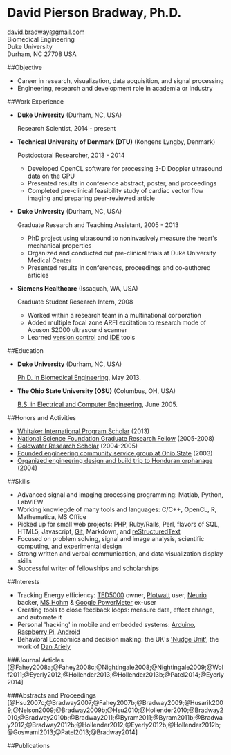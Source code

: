 # David Pierson Bradway, Ph.D.  


<david.bradway@gmail.com>  
Biomedical Engineering  
Duke University  
Durham, NC 27708 USA  

##Objective

*   Career in research, visualization, data acquisition, and signal processing
*   Engineering, research and development role in academia or industry

##Work Experience

*   **Duke University** (Durham, NC, USA)

    Research Scientist, 2014 - present

*   **Technical University of Denmark (DTU)** (Kongens Lyngby, Denmark)

    Postdoctoral Researcher, 2013 - 2014

    -   Developed OpenCL software for processing 3-D Doppler ultrasound data on the GPU
    -   Presented results in conference abstract, poster, and proceedings
    -   Completed pre-clinical feasibility study of cardiac vector flow imaging and preparing peer-reviewed article

*   **Duke University** (Durham, NC, USA)

    Graduate Research and Teaching Assistant, 2005 - 2013

    -   PhD project using ultrasound to noninvasively measure the heart's mechanical properties
    -   Organized and conducted out pre-clinical trials at Duke University Medical Center
    -   Presented results in conferences, proceedings and co-authored articles

*   **Siemens Healthcare** (Issaquah, WA, USA)

    Graduate Student Research Intern, 2008

    -   Worked within a research team in a multinational corporation
    -   Added multiple focal zone ARFI excitation to research mode of Acuson S2000 ultrasound scanner
    -   Learned [version control](http://www-03.ibm.com/software/products/en/clearcase) and [IDE](http://www.visualstudio.com/) tools

##Education

*   **Duke University** (Durham, NC, USA)

    [Ph.D. in Biomedical Engineering](http://bme.duke.edu/grad), May 2013.

*   **The Ohio State University (OSU)** (Columbus, OH, USA)

    [B.S. in Electrical and Computer Engineering](http://ece.osu.edu/futurestudents/undergrad), June 2005.

##Honors and Activities

*   [Whitaker International Program Scholar](http://www.whitaker.org/grants/fellows-scholars)  (2013)
*   [National Science Foundation Graduate Research Fellow](http://www.nsfgrfp.org/) (2005-2008)
*   [Goldwater Research Scholar](https://goldwater.scholarsapply.org/) (2004-2005)
*   [Founded engineering community service group at Ohio State](http://ecos.osu.edu/) (2003)
*   [Organized engineering design and build trip to Honduran orphanage](http://www.montanadeluz.org/) (2004)

##Skills

*   Advanced signal and imaging processing programming: Matlab, Python, LabVIEW
*   Working knowlegde of many tools and languages: C/C++, OpenCL, R, Mathematica, MS Office
*   Picked up for small web projects: PHP, Ruby/Rails, Perl, flavors of SQL, HTML5, Javascript, [Git](http://git-scm.com/), Markdown, and [reStructuredText](http://docutils.sf.net/rst.html)
*   Focused on problem solving, signal and image analysis, scientific computing, and experimental design
*   Strong written and verbal communication, and data visualization display skills
*   Successful writer of fellowships and scholarships

##Interests

*   Tracking Energy efficiency: [TED5000](http://www.theenergydetective.com/) owner, [Plotwatt](plotwatt.com) user, [Neurio](https://neur.io/) backer, [MS Hohm](en.wikipedia.org/wiki/Hohm) & [Google PowerMeter](google.com/powermeter/about/) ex-user
*   Creating tools to close feedback loops: measure data, effect change, and automate it
*   Personal 'hacking' in mobile and embedded systems: [Arduino](http://www.arduino.cc/), [Raspberry Pi](http://www.raspberrypi.org/), [Android](http://www.android.com/)
*   Behavioral Economics and decision making: the UK's ['Nudge Unit'](https://www.gov.uk/government/organisations/behavioural-insights-team), the work of [Dan Ariely](http://danariely.com/)

###Journal Articles [@Fahey2008a;@Fahey2008c;@Nightingale2008;@Nightingale2009;@Wolf2011;@Eyerly2012;@Hollender2013;@Hollender2013b;@Patel2014;@Eyerly2014]

###Abstracts and Proceedings [@Hsu2007c;@Bradway2007;@Fahey2007b;@Bradway2009;@Husarik2009;@Nelson2009;@Bradway2009b;@Hsu2010;@Hollender2010;@Bradway2010;@Bradway2010b;@Bradway2011;@Byram2011;@Byram2011b;@Bradway2012;@Bradway2012b;@Hollender2012;@Eyerly2012b;@Hollender2012b;@Goswami2013;@Patel2013;@Bradway2014]

##Publications